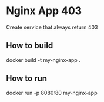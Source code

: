 Nginx App 403
=============

Create service that always return 403

## How to build

docker build -t my-nginx-app .

## How to run

docker run -p 8080:80 my-nginx-app